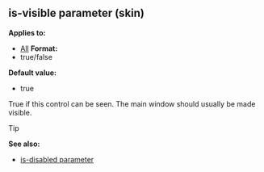## is-visible parameter (skin)

<!-- -->
**Applies to:**
+   [All](/ref/skin/control.md) <!-- -->
**Format:**
+   true/false
<!-- -->
**Default value:**
+   true


True if this control can be seen. The main window should
usually be made visible.

> [!TIP] 
> **See also:**
> +   [is-disabled parameter](/ref/skin/param/is-disabled.md) 